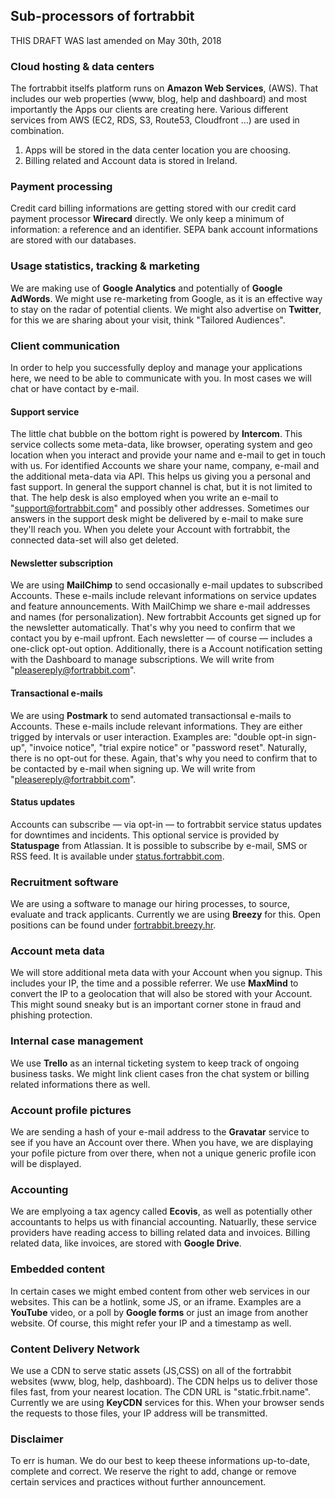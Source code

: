 ## Sub-processors of fortrabbit

THIS DRAFT WAS last amended on May 30th, 2018

### Cloud hosting & data centers

The fortrabbit itselfs platform runs on **Amazon Web Services**, (AWS). That includes our web properties (www, blog, help and dashboard) and most importantly the Apps our clients are creating here. Various different services from AWS (EC2, RDS, S3, Route53, Cloudfront …) are used in combination.

1.  Apps will be stored in the data center location you are choosing.
2.  Billing related and Account data is stored in Ireland.

### Payment processing

Credit card billing informations are getting stored with our credit card payment processor **Wirecard** directly. We only keep a minimum of information: a reference and an identifier. SEPA bank account informations are stored with our databases.

### Usage statistics, tracking & marketing

We are making use of **Google Analytics** and potentially of **Google AdWords**. We might use re-marketing from Google, as it is an effective way to stay on the radar of potential clients. We might also advertise on **Twitter**, for this we are sharing about your visit, think "Tailored Audiences".

### Client communication

In order to help you successfully deploy and manage your applications here, we need to be able to communicate with you. In most cases we will chat or have contact by e-mail.

#### Support service

The little chat bubble on the bottom right is powered by **Intercom**. This service collects some meta-data, like browser, operating system and geo location when you interact and provide your name and e-mail to get in touch with us. For identified Accounts we share your name, company, e-mail and the additional meta-data via API. This helps us giving you a personal and fast support. In general the support channel is chat, but it is not limited to that. The help desk is also employed when you write an e-mail to "support@fortrabbit.com" and possibly other addresses. Sometimes our answers in the support desk might be delivered by e-mail to make sure they'll reach you. When you delete your Account with fortrabbit, the connected data-set will also get deleted.

#### Newsletter subscription

We are using **MailChimp** to send occasionally e-mail updates to subscribed Accounts. These e-mails include relevant informations on service updates and feature announcements. With MailChimp we share e-mail addresses and names (for personalization). New fortrabbit Accounts get signed up for the newsletter automatically. That's why you need to confirm that we contact you by e-mail upfront. Each newsletter — of course — includes a one-click opt-out option. Additionally, there is a Account notification setting with the Dashboard to manage subscriptions. We will write from "pleasereply@fortrabbit.com".

#### Transactional e-mails

We are using **Postmark** to send automated transactionsal e-mails to Accounts. These e-mails include relevant informations. They are either trigged by intervals or user interaction. Examples are: "double opt-in sign-up", "invoice notice", "trial expire notice" or "password reset". Naturally, there is no opt-out for these. Again, that's why you need to confirm that to be contacted by e-mail when signing up. We will write from "pleasereply@fortrabbit.com".

#### Status updates

Accounts can subscribe — via opt-in — to fortrabbit service status updates for downtimes and incidents. This optional service is provided by **Statuspage** from Atlassian. It is possible to subscribe by e-mail, SMS or RSS feed. It is available under [status.fortrabbit.com](http://status.fortrabbit.com).

### Recruitment software

We are using a software to manage our hiring processes, to source, evaluate and track applicants. Currently we are using **Breezy** for this. Open positions can be found under [fortrabbit.breezy.hr](https://fortrabbit.breezy.hr/).

### Account meta data

We will store additional meta data with your Account when you signup. This includes your IP, the time and a possible referrer. We use **MaxMind** to convert the IP to a geolocation that will also be stored with your Account. This might sound sneaky but is an important corner stone in fraud and phishing protection.

### Internal case management

We use **Trello** as an internal ticketing system to keep track of ongoing business tasks. We might link client cases fron the chat system or billing related informations there as well.

### Account profile pictures

We are sending a hash of your e-mail address to the **Gravatar** service to see if you have an Account over there. When you have, we are displaying your pofile picture from over there, when not a unique generic profile icon will be displayed.

### Accounting

We are emplyoing a tax agency called **Ecovis**, as well as potentially other accountants to helps us with financial accounting. Natuarlly, these service providers have reading access to billing related data and invoices. Billing related data, like invoices, are stored with **Google Drive**.

### Embedded content

In certain cases we might embed content from other web services in our websites. This can be a hotlink, some JS, or an iframe. Examples are a **YouTube** video, or a poll by **Google forms** or just an image from another website. Of course, this might refer your IP and a timestamp as well.

### Content Delivery Network

We use a CDN to serve static assets (JS,CSS) on all of the fortrabbit websites (www, blog, help, dashboard). The CDN helps us to deliver those files fast, from your nearest location. The CDN URL is "static.frbit.name". Currently we are using **KeyCDN** services for this. When your browser sends the requests to those files, your IP address will be transmitted.

### Disclaimer

To err is human. We do our best to keep theese informations up-to-date, complete and correct. We reserve the right to add, change or remove certain services and practices without further announcement.